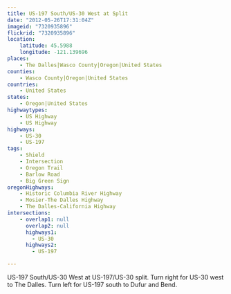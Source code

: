 ```yaml
---
title: US-197 South/US-30 West at Split
date: "2012-05-26T17:31:04Z"
imageid: "7320935896"
flickrid: "7320935896"
location:
    latitude: 45.5988
    longitude: -121.139696
places:
    - The Dalles|Wasco County|Oregon|United States
counties:
    - Wasco County|Oregon|United States
countries:
    - United States
states:
    - Oregon|United States
highwaytypes:
    - US Highway
    - US Highway
highways:
    - US-30
    - US-197
tags:
    - Shield
    - Intersection
    - Oregon Trail
    - Barlow Road
    - Big Green Sign
oregonHighways:
    - Historic Columbia River Highway
    - Mosier-The Dalles Highway
    - The Dalles-California Highway
intersections:
    - overlap1: null
      overlap2: null
      highways1:
        - US-30
      highways2:
        - US-197

---
```

US-197 South/US-30 West at US-197/US-30 split.  Turn right for US-30 west to The Dalles.  Turn left for US-197 south to Dufur and Bend.